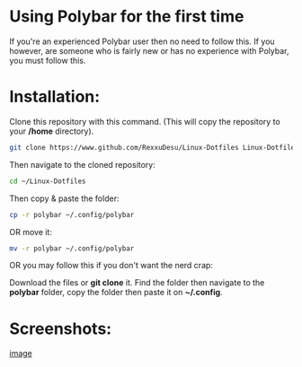 # Using Polybar for the first time
If you're an experienced Polybar user then no need to follow this. If you however, are someone who is fairly new or has no experience with Polybar, you must follow this.

# Installation:
Clone this repository with this command. (This will copy the repository to your **/home** directory).
```bash
git clone https://www.github.com/RexxuDesu/Linux-Dotfiles Linux-Dotfiles
```

Then navigate to the cloned repository:
```bash
cd ~/Linux-Dotfiles
```
Then copy & paste the folder:
```bash
cp -r polybar ~/.config/polybar
```
OR move it:
```bash
mv -r polybar ~/.config/polybar
```

OR you may follow this if you don't want the nerd crap:

Download the files or **git clone** it. Find the folder then navigate to the **polybar** folder, copy the folder then paste it on **~/.config**.

# Screenshots:
[image](screenshots/polybar.png)
